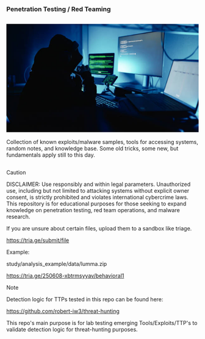 ### Penetration Testing / Red Teaming
##

<p align="center">
  <img src=".github/.img/super1337.jpg" />
</p>

Collection of known exploits/malware samples, tools for accessing systems, random notes, and knowledge base.  Some old tricks, some new, but fundamentals apply still to this day.

##

> [!CAUTION]
>
> DISCLAIMER:  Use responsibly and within legal parameters.
> Unauthorized use, including but not limited to attacking
> systems without explicit owner consent, is strictly prohibited
> and violates international cybercrime laws.  This repository is
> for educational purposes for those seeking to expand knowledge
> on penetration testing, red team operations, and malware research.

If you are unsure about certain files, upload them to a sandbox like triage.

https://tria.ge/submit/file

Example:

study/analysis_example/data/lumma.zip

https://tria.ge/250608-xbtrmsyyav/behavioral1

> [!NOTE]
>
> Detection logic for TTPs tested in this repo can be found here:
>
> https://github.com/robert-iw3/threat-hunting
>
> This repo's main purpose is for lab testing emerging Tools/Exploits/TTP's to validate detection logic for threat-hunting purposes.